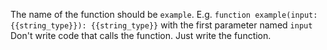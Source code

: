 The name of the function should be `example`. E.g. `function example(input: {{string_type}}): {{string_type}}` with the first parameter named `input`
Don't write code that calls the function. Just write the function.
